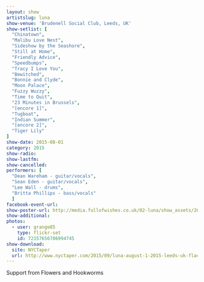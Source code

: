 ```yaml
---
layout: show
artistslug: luna
show-venue: 'Brudenell Social Club, Leeds, UK'
show-setlist: [
  "Chinatown",
  "Malibu Love Nest",
  "Sideshow by the Seashore",
  "Still at Home",
  "Friendly Advice",
  "Speedbumps",
  "Tracy I Love You",
  "Bewitched",
  "Bonnie and Clyde",
  "Moon Palace",
  "Fuzzy Wuzzy",
  "Time to Quit",
  "23 Minutes in Brussels",
  "[encore 1]",
  "Tugboat",
  "Indian Summer",
  "[encore 2]",
  "Tiger Lily"
]
show-date: 2015-08-01
category: 2015
show-radio: 
show-lastfm: 
show-cancelled: 
performers: [
  "Dean Wareham - guitar/vocals",
  "Sean Eden - guitar/vocals",
  "Lee Wall - drums",
  "Britta Phillips - bass/vocals"
  ]
facebook-event-url: 
show-poster-url: http://media.fullofwishes.co.uk/02-luna/show_assets/2015-08-01/2015-08-01-luna-brudenell-leeds-poster.jpg
show-additional: 
photos:
  - user: grange85
    type: flickr-set
    id: 72157656706994745
show-download: 
  site: NYCTaper
  url: http://www.nyctaper.com/2015/09/luna-august-1-2015-leeds-uk-flacmp3streaming/
---
```

Support from Flowers and Hookworms